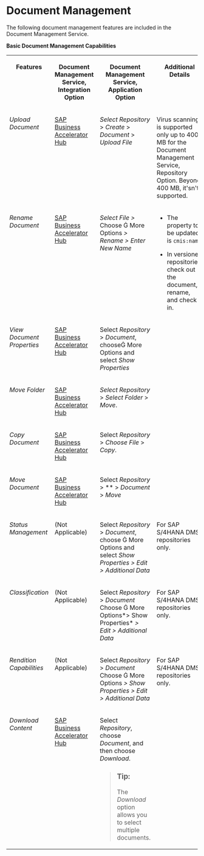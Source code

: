 <!-- loiof8d711288bc54a1b89e225987f01c326 -->

<link rel="stylesheet" type="text/css" href="../../css/sap-icons.css"/>

# Document Management

The following document management features are included in the Document Management Service.

**Basic Document Management Capabilities**


<table>
<tr>
<th valign="top">

Features

</th>
<th valign="top">

Document Management Service, Integration Option

</th>
<th valign="top">

Document Management Service, Application Option

</th>
<th valign="top">

Additional Details

</th>
</tr>
<tr>
<td valign="top">

*Upload Document*

</td>
<td valign="top">

[SAP Business Accelerator Hub](https://api.sap.com/api/CreateDocumentApi/overview)

</td>
<td valign="top">

*Select Repository* \> *Create* \> *Document* \> *Upload File*

</td>
<td valign="top">

Virus scanning is supported only up to 400 MB for the Document Management Service, Repository Option. Beyond 400 MB, it'sn't supported.

</td>
</tr>
<tr>
<td valign="top">

*Rename Document*

</td>
<td valign="top">

[SAP Business Accelerator Hub](https://api.sap.com/api/UpdateFolder_Document_LinkApi/overview)

</td>
<td valign="top">

*Select File \>* Choose <span class="SAP-icons"></span> More Options *\> Rename* *\> Enter New Name* 

</td>
<td valign="top">

-   The property to be updated is `cmis:name` 

-   In versioned repositories, check out the document, rename, and check in.



</td>
</tr>
<tr>
<td valign="top">

*View Document Properties*

</td>
<td valign="top">

[SAP Business Accelerator Hub](https://api.sap.com/api/GetObjectApi/overview)

</td>
<td valign="top">

Select *Repository* \> *Document*, choose<span class="SAP-icons"></span> More Options and select *Show Properties*

</td>
<td valign="top">

 

</td>
</tr>
<tr>
<td valign="top">

*Move Folder*

</td>
<td valign="top">

[SAP Business Accelerator Hub](https://api.sap.com/api/UpdateFolder_Document_LinkApi/overview)

</td>
<td valign="top">

*Select Repository* \> *Select Folder* \> *Move*.

</td>
<td valign="top">

 

</td>
</tr>
<tr>
<td valign="top">

*Copy Document*

</td>
<td valign="top">

[SAP Business Accelerator Hub](https://api.sap.com/api/CreateDocumentFromSourceApi/resource)

</td>
<td valign="top">

Select *Repository* \> *Choose File* \> *Copy*.

</td>
<td valign="top">

 

</td>
</tr>
<tr>
<td valign="top">

*Move Document*

</td>
<td valign="top">

[SAP Business Accelerator Hub](https://api.sap.com/api/GetPropertiesApi/overview)

</td>
<td valign="top">

Select *Repository* \> ** \> *Document* \> *Move*

</td>
<td valign="top">

 

</td>
</tr>
<tr>
<td valign="top">

*Status Management*

</td>
<td valign="top">

\(Not Applicable\)

</td>
<td valign="top">

Select *Repository* \> *Document*, choose <span class="SAP-icons"></span> More Options and select *Show Properties* *\> Edit \> Additional Data*

</td>
<td valign="top">

For SAP S/4HANA DMS repositories only.

</td>
</tr>
<tr>
<td valign="top">

*Classification*

</td>
<td valign="top">

\(Not Applicable\)

</td>
<td valign="top">

Select *Repository* \> *Document* Choose <span class="SAP-icons"></span> More Options*\> Show Properties* *\> Edit \> Additional Data*

</td>
<td valign="top">

For SAP S/4HANA DMS repositories only.

</td>
</tr>
<tr>
<td valign="top">

*Rendition Capabilities*

</td>
<td valign="top">

\(Not Applicable\)

</td>
<td valign="top">

Select *Repository* \> *Document* Choose <span class="SAP-icons"></span> More Options *\> Show Properties* *\> Edit \> Additional Data*

</td>
<td valign="top">

For SAP S/4HANA DMS repositories only.

</td>
</tr>
<tr>
<td valign="top">

*Download Content*

</td>
<td valign="top">

[SAP Business Accelerator Hub](https://api.sap.com/api/GetZipContentStream/overview)

</td>
<td valign="top">

Select *Repository*, choose *Document*, and then choose *Download*.

> ### Tip:  
> The *Download* option allows you to select multiple documents.



</td>
<td valign="top">

 

</td>
</tr>
</table>

